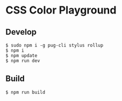 # CSS Color Playground

## Develop

```
$ sudo npm i -g pug-cli stylus rollup
$ npm i
$ npm update
$ npm run dev
```

## Build

```
$ npm run build
```

